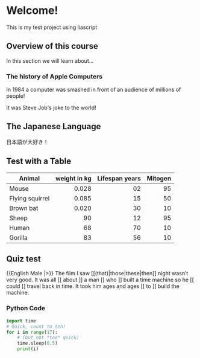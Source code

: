 # Welcome!

 This is my test project using liascript

## Overview of this course

 In this section we will learn about...

### The history of Apple Computers

 In 1984 a computer was smashed in front of an audience of millions of people!

 It was Steve Job's joke to the world!
 
## The Japanese Language
  日本語が大好き！

## Test with a Table

| Animal          | weight in kg | Lifespan years | Mitogen |
| --------------- | ------------:| --------------:| -------:|
| Mouse           |        0.028 |             02 |      95 |
| Flying squirrel |        0.085 |             15 |      50 |
| Brown bat       |        0.020 |             30 |      10 |
| Sheep           |           90 |             12 |      95 |
| Human           |           68 |             70 |      10 |
| Gorilla         |           83 |              56|      10 |

## Quiz test

{{English Male |>}}
The film I saw [[(that)|those|these|then]] night wasn’t very good.
It was all [[ about ]] a man [[ who ]] built a
time machine so he [[ could ]] travel back in time.
It took him ages and ages [[ to ]] build the machine.


### Python Code

``` python
import time
# Quick, count to ten!
for i in range(17):
    # (but not *too* quick)
    time.sleep(0.5)
    print(i)
```
